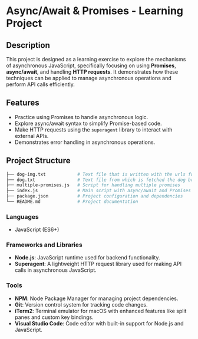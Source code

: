 # Async/Await & Promises - Learning Project

## Description

This project is designed as a learning exercise to explore the mechanisms of asynchronous JavaScript, specifically focusing on using **Promises**, **async/await**, and handling **HTTP requests**. It demonstrates how these techniques can be applied to manage asynchronous operations and perform API calls efficiently.

## Features

- Practice using Promises to handle asynchronous logic.
- Explore async/await syntax to simplify Promise-based code.
- Make HTTP requests using the `superagent` library to interact with external APIs.
- Demonstrates error handling in asynchronous operations.

## Project Structure

```bash  
├── dog-img.txt            # Text file that is written with the urls for dog images
├── dog.txt                # Text file from which is fetched the dog breed - the file that is read to know what is the breed to include in the api url
├── multiple-promises.js   # Script for handling multiple promises
├── index.js               # Main script with async/await and Promises examples
├── package.json           # Project configuration and dependencies
└── README.md              # Project documentation
```

### Languages
- JavaScript (ES6+)

### Frameworks and Libraries
- **Node.js**: JavaScript runtime used for backend functionality.
- **Superagent**: A lightweight HTTP request library used for making API calls in asynchronous JavaScript.

### Tools
- **NPM**: Node Package Manager for managing project dependencies.
- **Git**: Version control system for tracking code changes.
- **iTerm2**: Terminal emulator for macOS with enhanced features like split panes and custom key bindings.
- **Visual Studio Code**: Code editor with built-in support for Node.js and JavaScript.

